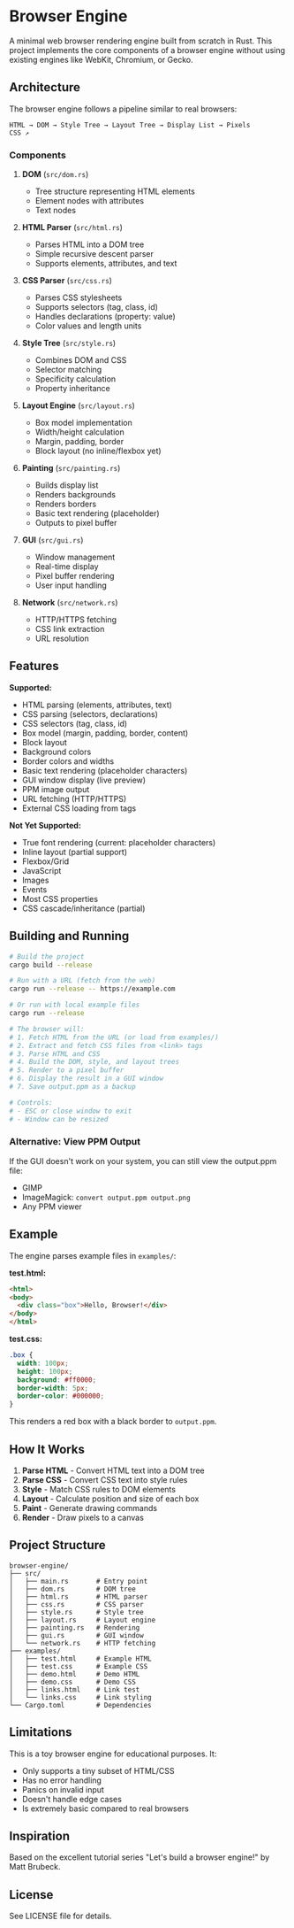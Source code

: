 # Browser Engine

A minimal web browser rendering engine built from scratch in Rust. This project implements the core components of a browser engine without using existing engines like WebKit, Chromium, or Gecko.

## Architecture

The browser engine follows a pipeline similar to real browsers:

```
HTML → DOM → Style Tree → Layout Tree → Display List → Pixels
CSS ↗
```

### Components

1. **DOM** (`src/dom.rs`)
   - Tree structure representing HTML elements
   - Element nodes with attributes
   - Text nodes

2. **HTML Parser** (`src/html.rs`)
   - Parses HTML into a DOM tree
   - Simple recursive descent parser
   - Supports elements, attributes, and text

3. **CSS Parser** (`src/css.rs`)
   - Parses CSS stylesheets
   - Supports selectors (tag, class, id)
   - Handles declarations (property: value)
   - Color values and length units

4. **Style Tree** (`src/style.rs`)
   - Combines DOM and CSS
   - Selector matching
   - Specificity calculation
   - Property inheritance

5. **Layout Engine** (`src/layout.rs`)
   - Box model implementation
   - Width/height calculation
   - Margin, padding, border
   - Block layout (no inline/flexbox yet)

6. **Painting** (`src/painting.rs`)
   - Builds display list
   - Renders backgrounds
   - Renders borders
   - Basic text rendering (placeholder)
   - Outputs to pixel buffer

7. **GUI** (`src/gui.rs`)
   - Window management
   - Real-time display
   - Pixel buffer rendering
   - User input handling

8. **Network** (`src/network.rs`)
   - HTTP/HTTPS fetching
   - CSS link extraction
   - URL resolution

## Features

**Supported:**
- HTML parsing (elements, attributes, text)
- CSS parsing (selectors, declarations)
- CSS selectors (tag, class, id)
- Box model (margin, padding, border, content)
- Block layout
- Background colors
- Border colors and widths
- Basic text rendering (placeholder characters)
- GUI window display (live preview)
- PPM image output
- URL fetching (HTTP/HTTPS)
- External CSS loading from <link> tags

**Not Yet Supported:**
- True font rendering (current: placeholder characters)
- Inline layout (partial support)
- Flexbox/Grid
- JavaScript
- Images
- Events
- Most CSS properties
- CSS cascade/inheritance (partial)

## Building and Running

```bash
# Build the project
cargo build --release

# Run with a URL (fetch from the web)
cargo run --release -- https://example.com

# Or run with local example files
cargo run --release

# The browser will:
# 1. Fetch HTML from the URL (or load from examples/)
# 2. Extract and fetch CSS files from <link> tags
# 3. Parse HTML and CSS
# 4. Build the DOM, style, and layout trees
# 5. Render to a pixel buffer
# 6. Display the result in a GUI window
# 7. Save output.ppm as a backup

# Controls:
# - ESC or close window to exit
# - Window can be resized
```

### Alternative: View PPM Output

If the GUI doesn't work on your system, you can still view the output.ppm file:
- GIMP
- ImageMagick: `convert output.ppm output.png`
- Any PPM viewer

## Example

The engine parses example files in `examples/`:

**test.html:**
```html
<html>
<body>
  <div class="box">Hello, Browser!</div>
</body>
</html>
```

**test.css:**
```css
.box {
  width: 100px;
  height: 100px;
  background: #ff0000;
  border-width: 5px;
  border-color: #000000;
}
```

This renders a red box with a black border to `output.ppm`.

## How It Works

1. **Parse HTML** - Convert HTML text into a DOM tree
2. **Parse CSS** - Convert CSS text into style rules
3. **Style** - Match CSS rules to DOM elements
4. **Layout** - Calculate position and size of each box
5. **Paint** - Generate drawing commands
6. **Render** - Draw pixels to a canvas

## Project Structure

```
browser-engine/
├── src/
│   ├── main.rs       # Entry point
│   ├── dom.rs        # DOM tree
│   ├── html.rs       # HTML parser
│   ├── css.rs        # CSS parser
│   ├── style.rs      # Style tree
│   ├── layout.rs     # Layout engine
│   ├── painting.rs   # Rendering
│   ├── gui.rs        # GUI window
│   └── network.rs    # HTTP fetching
├── examples/
│   ├── test.html     # Example HTML
│   ├── test.css      # Example CSS
│   ├── demo.html     # Demo HTML
│   ├── demo.css      # Demo CSS
│   ├── links.html    # Link test
│   └── links.css     # Link styling
└── Cargo.toml        # Dependencies
```

## Limitations

This is a toy browser engine for educational purposes. It:
- Only supports a tiny subset of HTML/CSS
- Has no error handling
- Panics on invalid input
- Doesn't handle edge cases
- Is extremely basic compared to real browsers

## Inspiration

Based on the excellent tutorial series "Let's build a browser engine!" by Matt Brubeck.

## License

See LICENSE file for details.